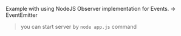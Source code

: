 Example with using NodeJS Observer implementation for Events. -> EventEmitter

> you can start server by `node app.js` command
